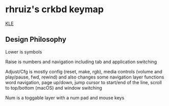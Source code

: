 # rhruiz's crkbd keymap

[KLE](http://www.keyboard-layout-editor.com/#/gists/d137185ff98eb2db03161b4bf610e553)

## Design Philosophy

Lower is symbols

Raise is numbers and navigation including tab and application switching

Adjust/Cfg is mostly config (reset, make, rgb), media controls
(volume and play/pause, fwd, rewind) and also changes some navigation layer
functions word navigation, page up/down, jump cursor to start/end of the line,
scroll to top/bottom (macOS) and window switching

Num is a toggable layer with a num pad and mouse keys
